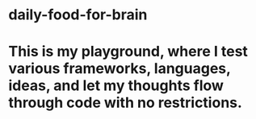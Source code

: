 # daily-food-for-brain
# This is my playground, where I test various frameworks, languages, ideas, and let my thoughts flow through code with no restrictions.


